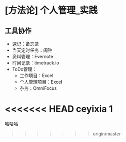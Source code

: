 # [方法论] 个人管理_实践

## 工具协作

- 速记：备忘录
- 当天定时任务：闹钟
- 资料管理：Evernote
- 时间记录：timetrack.io
- ToDo管理：
    - 工作项目：Excel
    - 个人管理项目：Excel
    - 杂务：OmniFocus

<<<<<<< HEAD
    ceyixia 1
=======
哈哈哈
>>>>>>> origin/master
